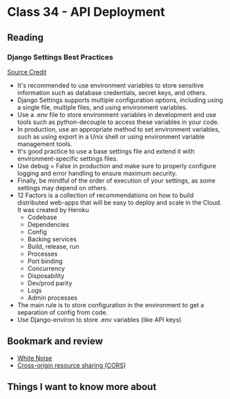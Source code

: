 # Class 34 - API Deployment

## Reading

### Django Settings Best Practices
[Source Credit](https://djangostars.com/blog/configuring-django-settings-best-practices/)
- It's recommended to use environment variables to store sensitive information such as database credentials, secret keys, and others.
- Django Settings supports multiple configuration options, including using a single file, multiple files, and using environment variables.
- Use a .env file to store environment variables in development and use tools such as python-decouple to access these variables in your code.
- In production, use an appropriate method to set environment variables, such as using export in a Unix shell or using environment variable management tools.
- It's good practice to use a base settings file and extend it with environment-specific settings files.
- Use debug = False in production and make sure to properly configure logging and error handling to ensure maximum security.
- Finally, be mindful of the order of execution of your settings, as some settings may depend on others.
- 12 Factors is a collection of recommendations on how to build distributed web-apps that will be easy to deploy and scale in the Cloud. It was created by Heroku
    - Codebase
    - Dependencies
    - Config
    - Backing services
    - Build, release, run
    - Processes
    - Port binding
    - Concurrency
    - Disposability
    - Dev/prod parity
    - Logs
    - Admin processes
- The main rule is to store configuration in the environment to get a separation of config from code. 
- Use Django-environ to store .env variables (like API keys)

## Bookmark and review
- [White Noise](https://whitenoise.evans.io/en/stable/)
- [Cross-origin resource sharing (CORS)](https://en.m.wikipedia.org/wiki/Cross-origin_resource_sharing)

## Things I want to know more about